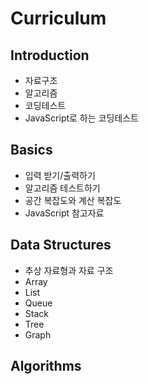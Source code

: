 # Curriculum

## Introduction
- 자료구조
- 알고리즘
- 코딩테스트
- JavaScript로 하는 코딩테스트

## Basics
- 입력 받기/출력하기
- 알고리즘 테스트하기
- 공간 복잡도와 계산 복잡도
- JavaScript 참고자료

## Data Structures
- 추상 자료형과 자료 구조
- Array
- List
- Queue
- Stack
- Tree
- Graph

## Algorithms
